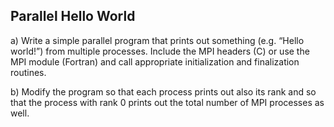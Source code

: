 ## Parallel Hello World

a) Write a simple parallel program that prints out something
(e.g. “Hello world!”) from multiple processes. Include the MPI headers
(C) or use the MPI module (Fortran) and call appropriate
initialization and finalization routines.

b) Modify the program so that each process prints out also its rank
and so that the process with rank 0 prints out the total number of MPI
processes as well. 
